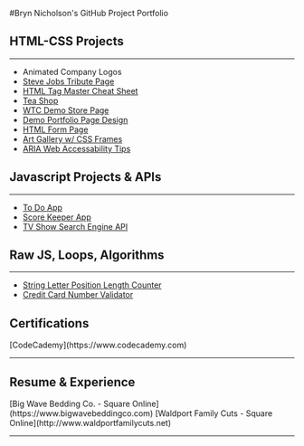 #Bryn Nicholson's GitHub Project Portfolio
<html>
  <body>
  <h2>HTML-CSS Projects</h2>
  <hr>
    <ul>
      <li><a href="/projects/WTC-animation-Logo.html"></a>Animated Company Logos</li>
      <li><a href="/projects/steve-jobs-tribute/index.html">Steve Jobs Tribute Page</a></li>
      <li><a href="/projects/projects/html-cheatsheet/cheatsheet.html">HTML Tag Master Cheat Sheet</a></li>
      <li><a href="/projects/teacozy/teacozy.html">Tea Shop</a></li>
      <li><a href="/projects/wtc-products/product.html">WTC Demo Store Page</a></li>
      <li><a href="/projects/portfolio-site/portfolio.html">Demo Portfolio Page Design</a></li>
      <li><a href="/projects/form-page/forms.html">HTML Form Page</a></li>
      <li><a href="/projects/art-gallery/art.html">Art Gallery w/ CSS Frames</a></li>
      <li><a href="/projects/aria-Technical/techdoc.html">ARIA Web Accessability Tips</a></li>
    </ul>
  <h2>Javascript Projects & APIs</h2>
  <hr>
    <ul>
      <li><a href="/projects/to-do-app/to-do-app.html">To Do App</a></li>
      <li><a href="/projects/scorekeeper/keeper2.html">Score Keeper App</a></li>
      <li><a href="/projects/tv-maze/index.html">TV Show Search Engine API</a></li>
    </ul>
  <h2>Raw JS, Loops, Algorithms</h2>
    <hr>
    <ul>
      <li><a href="/projects/substringlengthfunc.js"> String Letter Position Length Counter</a></li>
      <li><a href="/projects/credit-card-validator.js">Credit Card Number Validator</a></li>
    </ul>
  <h2>Certifications</h2>
   [CodeCademy](https://www.codecademy.com)
  <hr>
  <h2>Resume & Experience</h2>
   [Big Wave Bedding Co. - Square Online](https://www.bigwavebeddingco.com)
   [Waldport Family Cuts - Square Online](http://www.waldportfamilycuts.net)
  <hr>
  </body> 
</html>